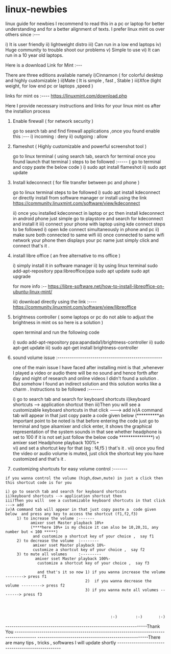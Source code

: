 # linux-newbies
linux guide for newbies 
I recommend to read this in a pc or laptop for better understanding and for a better alignment of texts.
I prefer linux mint os over others since :---

i) It is user friendly
ii) lightweight distro
iii) Can run in a low end laptops 
iv) Huge community to trouble shoot our problems 
v) Simple to use 
vi) It can run in a 10 year old laptops.

Here is a download Link for Mint :---

There are three editions available namely 
i)Cinnamon ( for colorful desktop and highly customizable )
ii)Mate    ( It is simple , fast , Stable )
iii)Xfce   (light weight, for low end pc or laptops ,speed )

links for mint os  :----   https://linuxmint.com/download.php 

Here I provide necessary instructions and links for your linux mint os  after the installion process 

1) Enable firewall ( for network security )
   
    go to search tab and find firewall applications ,once you found 
     enable this :---
     i) incoming   : deny
     ii) outgoing  : allow 

2) flameshot ( Highly customizable and powerful screenshot tool )

    go to linux terminal ( using search tab, search for terminal once you found launch that terminal )
    steps to be followed :----- ( go to terminal and copy paste the below code )
    i) sudo apt install flameshot
    ii) sudo apt update
    
3) Install kdeconnect ( for file transfer between pc and phone )
          
      go to linux terminal 
      steps to be followed 
      i) sudo apt install kdeconnect  
       or directly install from software manager 
       or install using the link  https://community.linuxmint.com/software/view/kdeconnect
       
      ii) once you installed  kdeconnect in laptop or pc then install kdeconnect in android phone 
               just simple go to playstore and search for kdeconnect and install it 
      iii) connect your phone with laptop using kde connect steps to be followed 
               i) open kde connect simultaneously  in phone and pc 
               ii) make sure both connected  to same wifi 
               iii) once connected to same wifi network  your phone then displays your pc name just simply click and connect that's it .
             
 4) install libre office ( an free alternative to ms office )
 
     i) simply install it in software manager 
     ii) by using linux terminal 
              sudo add-apt-repository ppa:libreoffice/ppa
              sudo apt update
              sudo apt upgrade
              
     for  more info :--   https://libre-software.net/how-to-install-libreoffice-on-ubuntu-linux-mint/ 
     
     iii) download directly using the link :----   https://community.linuxmint.com/software/view/libreoffice
     
     
  5) brightness controller ( some laptops or pc do not able to adjust the brightness  in mint os so here is a solution )
  
      open terminal and run the following code 
      
      i) sudo add-apt-repository ppa:apandada1/brightness-controller
      ii) sudo apt-get update
      iii) sudo apt-get install brightness-controller
    
 6) sound volume issue :---------------------------------------------------
 
    one of the main issue I have faced after installing mint is that ,whenever I played a video  or audio  there will be no sound and hence forth after day and night of research and online videos I didn't found a solution . But somehow I found an indirect solution  and this solution works like  a charm . 
    Instructions to be followed :-------
    
    i) go to search tab and search for keyboard shortcuts 
    ii)keyboard shortcuts --> application shortcut then 
    iii)Then you will  see a customizable keyboard shortcuts in that click ---> add
    iv)A command tab will appear in that just copy paste a  code given below 
    (**********an important point to be noted is that before entering the code just go to terminal and type alsamixer and click enter, it shows the graphical                          representation of the system sounds  in that  see whether headphone  is set to 100 if it is not set just follow the below code ***************)
    v) amixer sset Headphone playback 100%+  
    vi) and set a shortcut key for that (eg : f4,f5 ) that's it .
    vii) once you find the video or audio volume is muted, just click the shortcut key you have customized  and that's it .
    
  7) customizing shortcuts for easy volume control  :-------
  
    if you wanna control the volume (high,down,mute) in just a click then this shortcut code is for you 
    
    i) go to search tab and search for keyboard shortcuts 
    ii)keyboard shortcuts --> application shortcut then 
    iii)Then you will  see a customizable keyboard shortcuts in that click ---> add
    iv)A command tab will appear in that just copy paste a  code given below  and press any key to access the shortcut (f1,f2,f3) 
         1) to increase the volume :-------
               amixer sset Master playback 10%+  
               (****here 10%+ is my choice it can also be 10,20,31, any number but < 100 *****)
                and customize a shortcut key of your choice ,  say f1  
         2) to decrease the volume  :--------
                amixer sset Master playback 10%-
                customize a shortcut key of your choice ,  say f2 
         3) to mute all volumes     :---------
                 amixer sset Master playback 100%-
                  customize a shortcut key of your choice ,  say f3 
                  
                  and that's it so now 1) if you wanna increase the volume --------> press f1
                                       2)  if you wanna decrease the  volume ---------> press f2
                                       3) if you wanna mute all volumes --------> press f3
                  
                  
               
    
                                                  :-)        :-)       :-)        
    


---------------------------------------------------------------------Thank You ----------------------------------------------------------------------------------------
------------------------------------------------------There are many tips , tricks , softwares I will update shortly --------------------------------------------------




